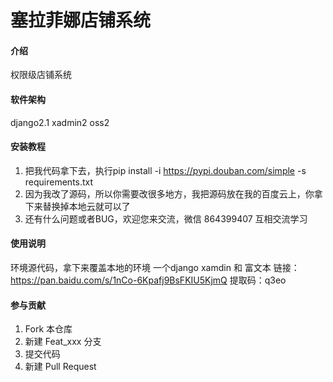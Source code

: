 # 塞拉菲娜店铺系统

#### 介绍
权限级店铺系统

#### 软件架构
django2.1
xadmin2
oss2


#### 安装教程

1. 把我代码拿下去，执行pip install -i https://pypi.douban.com/simple -s requirements.txt
2. 因为我改了源码，所以你需要改很多地方，我把源码放在我的百度云上，你拿下来替换掉本地云就可以了
3. 还有什么问题或者BUG，欢迎您来交流，微信 864399407 互相交流学习

#### 使用说明
环境源代码，拿下来覆盖本地的环境 一个django xamdin 和 富文本
链接：https://pan.baidu.com/s/1nCo-6Kpafj9BsFKIU5KjmQ 
提取码：q3eo 


#### 参与贡献

1. Fork 本仓库
2. 新建 Feat_xxx 分支
3. 提交代码
4. 新建 Pull Request


